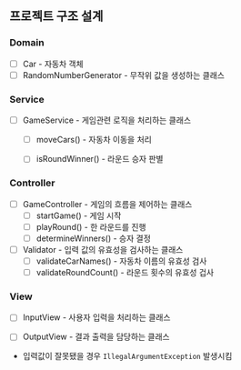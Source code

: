 ## 프로젝트 구조 설계

### Domain

- [ ] Car - 자동차 객체
- [ ] RandomNumberGenerator - 무작위 값을 생성하는 클래스
### Service
- [ ] GameService - 게임관련 로직을 처리하는 클래스
  - [ ] moveCars() - 자동차 이동을 처리
  - [ ] isRoundWinner() - 라운드 승자 판별


### Controller
- [ ] GameController - 게임의 흐름을 제어하는 클래스
  - [ ] startGame() - 게임 시작
  - [ ] playRound() - 한 라운드를 진행
  - [ ] determineWinners() - 승자 결정
- [ ] Validator - 입력 값의 유효성을 검사하는 클래스 
  - [ ] validateCarNames() - 자동차 이름의 유효성 검사
  - [ ] validateRoundCount() - 라운드 횟수의 유효성 겁사

### View
- [ ] InputView - 사용자 입력을 처리하는 클래스
- [ ] OutputView - 결과 출력을 담당하는 클래스



- 입력값이 잘못됐을 경우 `IllegalArgumentException` 발생시킴
